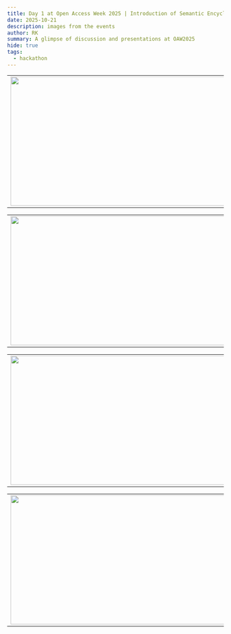 ```yaml
---
title: Day 1 at Open Access Week 2025 | Introduction of Semantic Encyclopedia
date: 2025-10-21
description: images from the events 
author: RK
summary: A glimpse of discussion and presentations at OAW2025
hide: true
tags:
  - hackathon
---
```


<table>
<tr>
<td><img src='{{ "/static/img/events_all/p1_oaw25.jpg" | url }}' width="500" height="300"></td>
<td><img src='{{ "/static/img/events_all/p2_oaw25.jpg" | url }}' width="500" height="300"></td>
</tr>   
</table>

<table>
<tr>
<td><img src='{{ "/static/img/events_all/p3_oaw25.jpg" | url }}' width="500" height="300"></td>
<td><img src='{{ "/static/img/events_all/p4_oaw25.jpg" | url }}' width="500" height="300"></td>
</tr>   
</table>

<table>
<tr>
<td><img src='{{ "/static/img/events_all/p5_oaw25.jpg" | url }}' width="500" height="300"></td>
<td><img src='{{ "/static/img/events_all/p6_oaw25.jpg" | url }}' width="500" height="300"></td>
</tr>   
</table>

<table>
<tr>
<td><img src='{{ "/static/img/events_all/p7_oaw25.jpg" | url }}' width="500" height="300"></td>
<td><img src='{{ "/static/img/events_all/p8_oaw25.jpg" | url }}' width="500" height="300"></td>
</tr>   
</table>